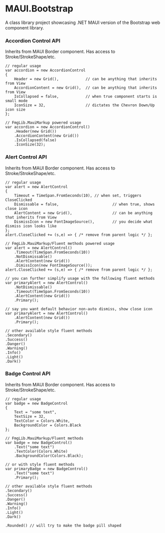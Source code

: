 # MAUI.Bootstrap

A class library project showcasing .NET MAUI version of the Bootstrap web component library. 

### Accordion Control API
Inherits from MAUI Border component. Has access to Stroke/StrokeShape/etc.
```
// regular usage
var accordion = new AccordionControl
{
    Header = new Grid(),            // can be anything that inherits from View
    AccordionContent = new Grid(),  // can be anything that inherits from View
    IsCollapsed = false,            // when true component starts is small mode
    IconSize = 32,                  // dictates the Chevron Down/Up icon size
};

// FmgLib.MauiMarkup powered usage
var accordion = new AccordionControl()
    .Header(new Grid())
    .AccordionContent(new Grid())
    .IsCollapsed(false)
    .IconSize(32);
```

### Alert Control API
Inherits from MAUI Border component. Has access to Stroke/StrokeShape/etc.
```
// regular usage
var alert = new AlertControl
{   
    Timeout = TimeSpan.FromSeconds(10), // when set, triggers CloseClicked
    Dismissable = false,                        // when true, shows close icon
    AlertContent = new Grid(),                  // can be anything that inherits from View
    DismissIcon = new FontImageSource(),        // you decide what dismiss icon looks like
};
alert.CloseClicked += (s,e) => { /* remove from parent logic */ };

// FmgLib.MauiMarkup/Fluent methods powered usage
var alert = new AlertControl()
    .Timeout(TimeSpan.FromSeconds(10))
    .NotDismissable()
    .AlertContent(new Grid())
    .DimissIcon(new FontImageSource());
alert.CloseClicked += (s,e) => { /* remove from parent logic */ };

// you can further simplify usage with the following fluent methods
var primaryAlert = new AlertControl()
    .NotDismissable()
    .Timeout(TimeSpan.FromSeconds(10))
    .AlertContent(new Grid())
    .Primary();

// say you want default behavior non-auto dismiss, show close icon
var primaryAlert = new AlertControl()
    .AlertContent(new Grid())
    .Primary();

// other available style fluent methods
.Secondary()
.Success()
.Danger()
.Warning()
.Info()
.Light()
.Dark()
```

### Badge Control API
Inherits from MAUI Border component. Has access to Stroke/StrokeShape/etc.
```
// regular usage
var badge = new BadgeControl
{
    Text = "some text",
    TextSize = 32,
    TextColor = Colors.White,
    BackgroundColor = Colors.Black
};

// FmgLib.MauiMarkup/Fluent methods
var badge = new BadgeControl()
    .Text("some text")
    .TextColor(Colors.White)
    .BackgroundColor(Colors.Black);

// or with style fluent methods
var primaryBadge = new BadgeControl()
    .Text("some text")
    .Primary();

// other available style fluent methods
.Secondary()
.Success()
.Danger()
.Warning()
.Info()
.Light()
.Dark()

.Rounded() // will try to make the badge pill shaped
```